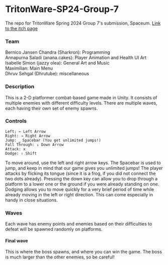 # TritonWare-SP24-Group-7
The repo for TritonWare Spring 2024 Group 7's submission, Spaceum. [Link to the itch page](https://sharkron.itch.io/spaceum)

### Team  
Bernico Jansen Chandra (Sharkron): Programming  
Annapurna Saladi (anana.cakes): Player Animation and Health UI Art  
Isabelle Simon (jazzy olea): General Art and Music  
Maximilian: Main Menu  
Dhruv Sehgal (Dhrutube): miscellaneous  

### Description
This is a 2-D platformer combat-based game made in Unity. It consists of multiple enemies with different difficulty levels. There are multiple waves, each having their own set of enemy spawns. 

### Controls
`Left; ← Left Arrow`  
`Right: → Right Arrow`  
`Jump: ⎵ Spacebar (You get unlimited jumps!)`  
`Fall Through: ↓ Down Arrow`  
`Attack: x`  
`Dodge: ⇧ Shift`  
  
To move around, use the left and right arrow keys. The Spacebar is used to jump, and keep in mind that our game gives you unlimited jumps! The player attacks by flicking its tongue (since it is a frog, if you did not connect the two dots already). Pressing the down key can allow you to drop through a platform to a lower one or the ground if you were already standing on one. Dodging allows you to move quickly for a very brief period of time while already moving in the left or right direction. This can come especially in handy in close situations. 

### Waves
Each wave has enemy points and enemies based on their difficulties to defeat will be spawned randomly on platforms.

#### Final wave
This is where the boss spawns, and where you can win the game. The boss is much larger than the other enemies, so be careful!

